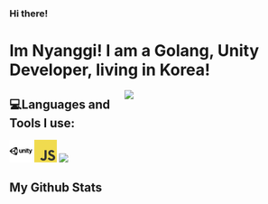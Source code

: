 ### Hi there!
# Im Nyanggi! I am a Golang, Unity Developer, living in Korea!

<a href="https://github.com/Nyanggi"><img src="https://avatars.githubusercontent.com/u/83158655?v=4" width="300" align="right"></a>

<!--
**Nyanggi/Nyanggi** is a ✨ _special_ ✨ repository because its `README.md` (this file) appears on your GitHub profile.

Here are some ideas to get you started:

- 🔭 I’m currently working on ...
- 🌱 I’m currently learning ...
- 👯 I’m looking to collaborate on ...
- 🤔 I’m looking for help with ...
- 💬 Ask me about ...
- 📫 How to reach me: ...
- 😄 Pronouns: ...
- ⚡ Fun fact: ...
-->

<h2>💻Languages and Tools I use:</h2>
<a href="https://golang.org/%22%3E<img src="https://img.shields.io/badge/-GoLang-00a3de?style=flat&logo=go%22/%3E</a>
<code><a href = "https://unity.com/"><img height="40" src="https://raw.githubusercontent.com/github/explore/80688e429a7d4ef2fca1e82350fe8e3517d3494d/topics/unity/unity.png"></a></code>
<code><a href = "https://developer.mozilla.org/en-US/docs/Web/JavaScript"><img height="40" src="https://raw.githubusercontent.com/github/explore/80688e429a7d4ef2fca1e82350fe8e3517d3494d/topics/javascript/javascript.png"></a></code>
<code><a href = "https://code.visualstudio.com/"><img height="40" src="https://upload.wikimedia.org/wikipedia/commons/thumb/9/9a/Visual_Studio_Code_1.35_icon.svg/1200px-Visual_Studio_Code_1.35_icon.svg.png"></a></code>

<h2>My Github Stats</h2>
<a href="https://gitstats.me/Nyanggi">
</a>
